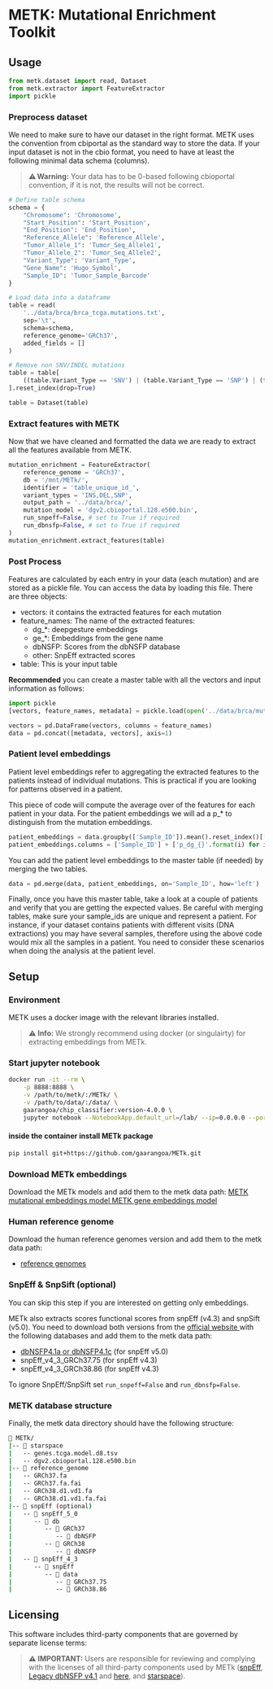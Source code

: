 # METK: Mutational Enrichment Toolkit

## Usage
```python
from metk.dataset import read, Dataset
from metk.extractor import FeatureExtractor
import pickle
```

### Preprocess dataset
We need to make sure to have our dataset in the right format. METK uses the convention from cbiportal as the standard way to store the data. If your input dataset is not in the cbio format, you need to have at least the following minimal data schema (columns). 

>**⚠️ Warning:** Your data has to be 0-based following cbioportal convention, if it is not, the results will not be correct. 

```python 
# Define table schema
schema = {
    "Chromosome": 'Chromosome',
    "Start_Position": 'Start_Position',
    "End_Position": 'End_Position',
    "Reference_Allele": 'Reference_Allele',
    "Tumor_Allele_1": 'Tumor_Seq_Allele1',
    "Tumor_Allele_2": 'Tumor_Seq_Allele2',
    "Variant_Type": 'Variant_Type',
    "Gene_Name": 'Hugo_Symbol',
    "Sample_ID": 'Tumor_Sample_Barcode'
}

# Load data into a dataframe
table = read(
    '../data/brca/brca_tcga.mutations.txt', 
    sep='\t', 
    schema=schema, 
    reference_genome='GRCh37',
    added_fields = []
)

# Remove non SNV/INDEL mutations
table = table[
    ((table.Variant_Type == 'SNV') | (table.Variant_Type == 'SNP') | (table.Variant_Type == 'DEL') | (table.Variant_Type == 'INS'))
].reset_index(drop=True)

table = Dataset(table)
```

### Extract features with METK
Now that  we have cleaned and formatted the data we are ready to extract all the features available from METK.

```python
mutation_enrichment = FeatureExtractor(
    reference_genome = 'GRCh37',
    db = '/mnt/METk/',
    identifier = 'table_unique_id_',
    variant_types = 'INS,DEL,SNP',
    output_path = '../data/brca/',
    mutation_model = 'dgv2.cbioportal.128.e500.bin',
    run_snpeff=False, # set to True if required
    run_dbnsfp=False, # set to True if required
)
mutation_enrichment.extract_features(table)
```

### Post Process 
Features are calculated by each entry in your data (each mutation) and are stored as a pickle file. You can access the 
data by loading this file. There are three objects: 

* vectors: it contains the extracted features for each mutation
* feature_names: The name of the extracted features: 
    * dg_*: deepgesture embeddings
    * ge_*: Embeddings from the gene name
    * dbNSFP: Scores from the dbNSFP database
    * other: SnpEff extracted scores
* table: This is your input table 

**Recommended** you can create a master table with all the vectors and input information as follows: 
```python
import pickle
[vectors, feature_names, metadata] = pickle.load(open('../data/brca/mutation_features.pk', 'rb'))

vectors = pd.DataFrame(vectors, columns = feature_names)
data = pd.concat([metadata, vectors], axis=1)
```

### Patient level embeddings
Patient level embeddings refer to aggregating the extracted features to the patients instead of individual mutations. This is practical if you are 
looking for patterns observed in a patient. 

This piece of code will compute the average over of the features for each patient in your data. For the patient embeddings we will ad a p_* to distinguish from the mutation embeddings. 

```python
patient_embeddings = data.groupby(['Sample_ID']).mean().reset_index()[['Sample_ID'] + feature_names]
patient_embeddings.columns = ['Sample_ID'] + ['p_dg_{}'.format(i) for i in feature_names]
```

You can add the patient level embeddings to the master table (if needed) by merging the two tables.

```python
data = pd.merge(data, patient_embeddings, on='Sample_ID', how='left')
```

Finally, once you have this master table, take a look at a couple of patients and verify that you are getting the expected values. Be careful with merging tables, make sure your sample_ids are unique and represent a patient. For instance, if your dataset contains patients with different visits (DNA extractions) you may have several samples, therefore using the above code would mix all the samples in a patient. You need to consider these scenarios when doing the analysis at the patient level. 

## Setup
### Environment 
METK uses a docker image with the relevant libraries installed. 
>**⚠️ Info:** We strongly recommend using docker (or singulairty) for extracting embeddings from METk.

### Start jupyter notebook 
```bash 
docker run -it --rm \
    -p 8888:8888 \
    -v /path/to/metk/:/METk/ \
    -v /path/to/data/:/data/ \
    gaarangoa/chip_classifier:version-4.0.0 \
    jupyter notebook --NotebookApp.default_url=/lab/ --ip=0.0.0.0 --port=8888 --allow-root
```

#### inside the container install METk package
```bash
pip install git+https://github.com/gaarangoa/METk.git
```

### Download METk embeddings
Download the METk models and add them to the metk data path:
<a href="https://zenodo.org/records/15484265/files/dgv2.cbioportal.128.e500.bin?download=1&preview=1"> METK mutational embeddings model </a>
<a href="https://zenodo.org/records/15484265/files/genes.tcga.model.d8.tsv?download=1&preview=1"> METK gene embeddings model </a>

### Human reference genome
Download the human reference genomes version and add them to the metk data path: 
* <a href="https://zenodo.org/records/15484265/files/reference_genome.tar.gz?download=1&preview=1"> reference genomes </a>

### SnpEff & SnpSift (optional)
You can skip this step if you are interested on getting only embeddings.

METk also extracts scores functional scores from snpEff (v4.3) and snpSift (v5.0).
You need to download both versions from the <a href="https://pcingola.github.io/SnpEff/snpsift/introduction/#download-and-install" open=blank_> official website </a> with the following databases and add them to the metk data path: 
* <a href="https://zenodo.org/records/4323592#.X9zPhNhKiHs">dbNSFP4.1a or dbNSFP4.1c</a> (for snpEff v5.0)
* snpEff_v4_3_GRCh37.75 (for snpEff v4.3)
* snpEff_v4_3_GRCh38.86 (for snpEff v4.3)

To ignore SnpEff/SnpSift set ```run_snpeff=False``` and ```run_dbnsfp=False```.

### METK database structure
Finally, the metk data directory should have the following structure: 
```bash
📁 METk/
|-- 📁 starspace
|   -- genes.tcga.model.d8.tsv
|   -- dgv2.cbioportal.128.e500.bin
|-- 📁 reference_genome
|   -- GRCh37.fa  
|   -- GRCh37.fa.fai  
|   -- GRCh38.d1.vd1.fa  
|   -- GRCh38.d1.vd1.fa.fai
|-- 📁 snpEff (optional)
|   -- 📁 snpEff_5_0
|      -- 📁 db
|         -- 📁 GRCh37
|            -- 📁 dbNSFP
|         -- 📁 GRCh38
|            -- 📁 dbNSFP
|   -- 📁 snpEff_4_3
|      -- 📁 snpEff
|         -- 📁 data
|            -- 📁 GRCh37.75
|            -- 📁 GRCh38.86
```

## Licensing
This software includes third-party components that are governed by separate license terms:

>**⚠️ IMPORTANT:** Users are responsible for reviewing and complying with the licenses of all third-party components used by METk (<a href="https://pcingola.github.io/SnpEff/snpsift/introduction/#download-and-install" open=blank_>snpEff</a>, <a href="https://zenodo.org/records/4323592#.X9zPhNhKiHs">Legacy dbNSFP v4.1</a> and <a href='https://www.dbnsfp.org/license'>here</a>, and <a href="https://ai.meta.com/tools/starspace/">starspace</a>).
